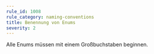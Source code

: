 ```yaml
---
rule_id: 1008
rule_category: naming-conventions
title: Benennung von Enums
severity: 2
---
```

Alle Enums müssen mit einem Großbuchstaben beginnen.
